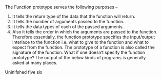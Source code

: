 The Function prototype serves the following purposes –

1) It tells the return type of the data that the function will return.
2) It tells the number of arguments passed to the function.
3) It tells the data types of each of the passed arguments.
4) Also it tells the order in which the arguments are passed to the function.
Therefore essentially, the function prototype specifies the input/output interlace to the function i.e. what to give to the function and what to expect from the function.
The prototype of a function is also called the signature of the function.
What if one doesn’t specify the function prototype?
The output of the below kinds of programs is generally asked at many places.

Uninifshed
five
six
